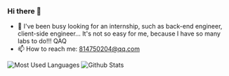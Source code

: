 ### Hi there 👋

<!--
**Lincyaw/Lincyaw** is a ✨ _special_ ✨ repository because its `README.md` (this file) appears on your GitHub profile.

Here are some ideas to get you started:

- 🔭 I’m currently working on ...
- 🌱 I’m currently learning ...
- 👯 I’m looking to collaborate on ...
- 🤔 I’m looking for help with ...
- 💬 Ask me about ...
- 📫 How to reach me: ...
- 😄 Pronouns: ...
- ⚡ Fun fact: ...
-->

- 👯 I've been busy looking for an internship, such as back-end engineer, client-side engineer...
It's not so easy for me, because I have so many labs to do!!! QAQ
- 📫 How to reach me: 814750204@qq.com

![Most Used Languages](https://github-readme-stats.vercel.app/api/top-langs/?username=Lincyaw&theme=dark)
![Github Stats](https://github-readme-stats.vercel.app/api?username=Lincyaw&show_icons=true&theme=dark&count_private=true)
